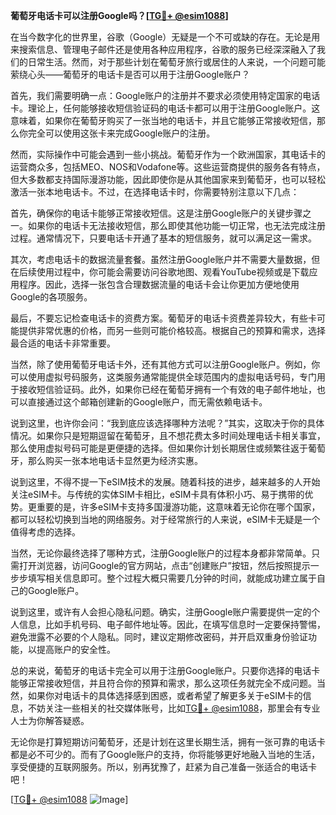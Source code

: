 **葡萄牙电话卡可以注册Google吗？[[TG💪+ @esim1088](https://t.me/s/esim1088)]**

在当今数字化的世界里，谷歌（Google）无疑是一个不可或缺的存在。无论是用来搜索信息、管理电子邮件还是使用各种应用程序，谷歌的服务已经深深融入了我们的日常生活。然而，对于那些计划在葡萄牙旅行或居住的人来说，一个问题可能萦绕心头——葡萄牙的电话卡是否可以用于注册Google账户？

首先，我们需要明确一点：Google账户的注册并不要求必须使用特定国家的电话卡。理论上，任何能够接收短信验证码的电话卡都可以用于注册Google账户。这意味着，如果你在葡萄牙购买了一张当地的电话卡，并且它能够正常接收短信，那么你完全可以使用这张卡来完成Google账户的注册。

然而，实际操作中可能会遇到一些小挑战。葡萄牙作为一个欧洲国家，其电话卡的运营商众多，包括MEO、NOS和Vodafone等。这些运营商提供的服务各有特点，但大多数都支持国际漫游功能，因此即使你是从其他国家来到葡萄牙，也可以轻松激活一张本地电话卡。不过，在选择电话卡时，你需要特别注意以下几点：

首先，确保你的电话卡能够正常接收短信。这是注册Google账户的关键步骤之一。如果你的电话卡无法接收短信，那么即使其他功能一切正常，也无法完成注册过程。通常情况下，只要电话卡开通了基本的短信服务，就可以满足这一需求。

其次，考虑电话卡的数据流量套餐。虽然注册Google账户并不需要大量数据，但在后续使用过程中，你可能会需要访问谷歌地图、观看YouTube视频或是下载应用程序。因此，选择一张包含合理数据流量的电话卡会让你更加方便地使用Google的各项服务。

最后，不要忘记检查电话卡的资费方案。葡萄牙的电话卡资费差异较大，有些卡可能提供非常优惠的价格，而另一些则可能价格较高。根据自己的预算和需求，选择最合适的电话卡非常重要。

当然，除了使用葡萄牙电话卡外，还有其他方式可以注册Google账户。例如，你可以使用虚拟号码服务，这类服务通常能提供全球范围内的虚拟电话号码，专门用于接收短信验证码。此外，如果你已经在葡萄牙拥有一个有效的电子邮件地址，也可以直接通过这个邮箱创建新的Google账户，而无需依赖电话卡。

说到这里，也许你会问：“我到底应该选择哪种方法呢？”其实，这取决于你的具体情况。如果你只是短期逗留在葡萄牙，且不想花费太多时间处理电话卡相关事宜，那么使用虚拟号码可能是更便捷的选择。但如果你计划长期居住或频繁往返于葡萄牙，那么购买一张本地电话卡显然更为经济实惠。

说到这里，不得不提一下eSIM技术的发展。随着科技的进步，越来越多的人开始关注eSIM卡。与传统的实体SIM卡相比，eSIM卡具有体积小巧、易于携带的优势。更重要的是，许多eSIM卡支持多国漫游功能，这意味着无论你在哪个国家，都可以轻松切换到当地的网络服务。对于经常旅行的人来说，eSIM卡无疑是一个值得考虑的选择。

当然，无论你最终选择了哪种方式，注册Google账户的过程本身都非常简单。只需打开浏览器，访问Google的官方网站，点击“创建账户”按钮，然后按照提示一步步填写相关信息即可。整个过程大概只需要几分钟的时间，就能成功建立属于自己的Google账户。

说到这里，或许有人会担心隐私问题。确实，注册Google账户需要提供一定的个人信息，比如手机号码、电子邮件地址等。因此，在填写信息时一定要保持警惕，避免泄露不必要的个人隐私。同时，建议定期修改密码，并开启双重身份验证功能，以提高账户的安全性。

总的来说，葡萄牙的电话卡完全可以用于注册Google账户。只要你选择的电话卡能够正常接收短信，并且符合你的预算和需求，那么这项任务就完全不成问题。当然，如果你对电话卡的具体选择感到困惑，或者希望了解更多关于eSIM卡的信息，不妨关注一些相关的社交媒体账号，比如[TG💪+ @esim1088](https://t.me/s/esim1088)，那里会有专业人士为你解答疑惑。

无论你是打算短期访问葡萄牙，还是计划在这里长期生活，拥有一张可靠的电话卡都是必不可少的。而有了Google账户的支持，你将能够更好地融入当地的生活，享受便捷的互联网服务。所以，别再犹豫了，赶紧为自己准备一张适合的电话卡吧！

[[TG💪+ @esim1088](https://t.me/s/esim1088) ![Image](https://i.postimg.cc/4NQfJmqS/Snipaste-2025-05-13-00-14-12.png)]